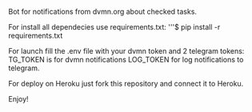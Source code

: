 Bot for notifications from dvmn.org about checked tasks.

For install all dependecies use requirements.txt:
'''$ pip install -r requirements.txt

For launch fill the .env file with your dvmn token and 2 telegram tokens:
TG_TOKEN is for dvmn notifications
LOG_TOKEN for log notifications to telegram.

For deploy on Heroku just fork this repository and connect it to Heroku.

Enjoy!
